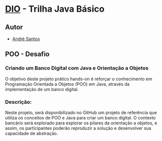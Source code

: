 # [DIO](www.dio.me) - Trilha Java Básico

## Autor
- [André Santos](https://github.com/asqatester)

## POO - Desafio

### Criando um Banco Digital com Java e Orientação a Objetos

O objetivo deste projeto prático hands-on é reforçar o conhecimento em Programação Orientada a Objetos (POO) em Java, através da implementação de um banco digital.

### Descrição: 

Neste projeto, será disponibilizado no GitHub um projeto de referência que utiliza os conceitos de POO e Java para criar um banco digital. O contexto bancário será explorado para explorar os pilares da orientação a objetos, e assim, os participantes poderão reproduzir a solução e desenvolver sua capacidade de abstração.
